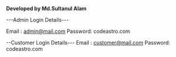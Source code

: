 **Developed by Md.Sultanul Alam**


---Admin Login Details---

Email   : admin@mail.com
Password: codeastro.com

--Customer Login Details---
Email   : customer@mail.com
Password: codeastro.com

